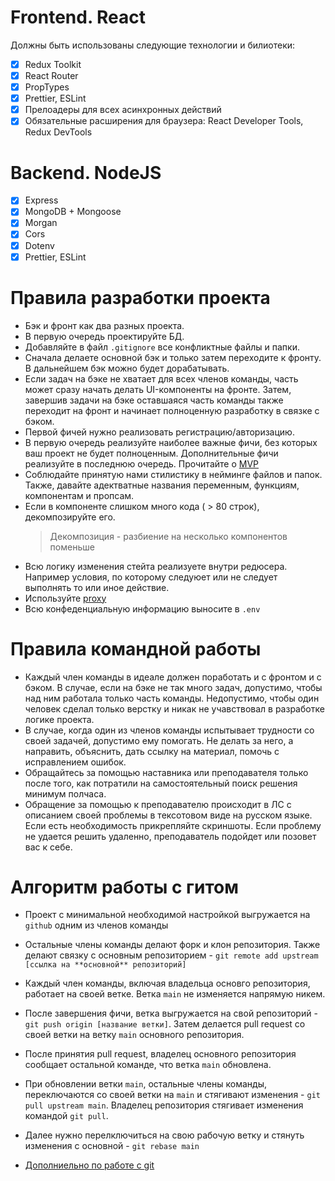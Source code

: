 # Frontend. React

Должны быть использованы следующие технологии и билиотеки:

- [x] Redux Toolkit
- [x] React Router
- [x] PropTypes
- [x] Prettier, ESLint
- [x] Прелоадеры для всех асинхронных действий
- [x] Обязательные расширения для браузера: React Developer Tools, Redux DevTools

# Backend. NodeJS

- [x] Express
- [x] MongoDB + Mongoose
- [x] Morgan
- [x] Cors
- [x] Dotenv
- [x] Prettier, ESLint

# Правила разработки проекта

- Бэк и фронт как два разных проекта.
- В первую очередь проектируйте БД.
- Добавляйте в файл `.gitignore` все конфликтные файлы и папки.
- Сначала делаете основной бэк и только затем переходите к фронту. В дальнейшем бэк можно будет дорабатывать.
- Если задач на бэке не хватает для всех членов команды, часть может сразу начать делать UI-компоненты на фронте. Затем, завершив задачи на бэке оставшаяся часть команды также переходит на фронт и начинает полноценную разработку в связке с бэком.
- Первой фичей нужно реализовать регистрацию/авторизацию.
- В первую очередь реализуйте наиболее важные фичи, без которых ваш проект не будет полноценным. Дополнительные фичи реализуйте в последнюю очередь. Прочитайте о [MVP](https://ru.wikipedia.org/wiki/Минимально_жизнеспособный_продукт)
- Соблюдайте принятую нами стилистику в нейминге файлов и папок. Также, давайте адектватные названия переменным, функциям, компонентам и пропсам.
- Если в компоненте слишком много кода ( > 80 строк), декомпозируйте его.
  > Декомпозиция - разбиение на несколько компонентов поменьше
- Всю логику изменения стейта реализуете внутри редюсера. Например условия, по которому следуюет или не следует выполнять то или иное действие.
- Используйте [proxy](https://create-react-app.dev/docs/proxying-api-requests-in-development/)
- Всю конфеденциальную информацию выносите в `.env`

# Правила командной работы

- Каждый член команды в идеале должен поработать и с фронтом и с бэком. В случае, если на бэке не так много задач, допустимо, чтобы над ним работала только часть команды. Недопустимо, чтобы один человек сделал только верстку и никак не учавствовал в разработке логике проекта.
- В случае, когда один из членов команды испытывает трудности со своей задачей, допустимо ему помогать. Не делать за него, а направить, объяснить, дать ссылку на материал, помочь с исправлением ошибок.
- Обращайтесь за помощью наставника или преподавателя только после того, как потратили на самостоятельный поиск решения минимум полчаса.
- Обращение за помощью к преподавателю происходит в ЛС с описанием своей проблемы в тексотовом виде на русском языке. Если есть необходимость прикрепляйте скриншоты. Если проблему не удается решить удаленно, преподаватель подойдет или позовет вас к себе.

# Алгоритм работы с гитом

- Проект с минимальной необходимой настройкой выгружается на `github` одним из членов команды

- Остальные члены команды делают форк и клон репозитория. Также делают связку с основным репозиторием - `git remote add upstream [ссылка на **основной** репозиторий]`

- Каждый член команды, включая владельца основго репозитория, работает на своей ветке. Ветка `main` не изменяется напрямую никем.

- После завершения фичи, ветка выгружается на свой репозиторий - `git push origin [название ветки]`. Затем делается pull request со своей ветки на ветку `main` основного репозитория.

- После принятия pull request, владелец основного репозитория сообщает остальной команде, что ветка `main` обновлена.

- При обновлении ветки `main`, остальные члены команды, переключаются со своей ветки на `main` и стягивают изменения - `git pull upstream main`. Владелец репозитория стягивает изменения командой `git pull`.

- Далее нужно перелключиться на свою рабочую ветку и стянуть изменения с основной - `git rebase main`

- [Дополниельно по работе с git](https://github.com/intocode/group-projects-workflow/blob/main/resources/git-workflow.md)
